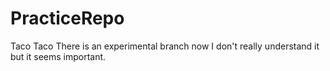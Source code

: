 # PracticeRepo
Taco Taco
There is an experimental branch now I don't really understand it but it seems important. 